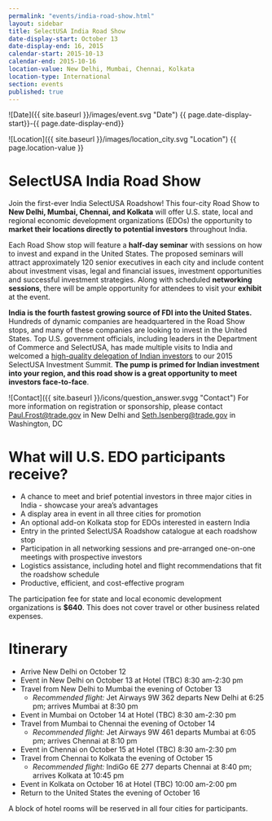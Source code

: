 ```yaml
---
permalink: "events/india-road-show.html"
layout: sidebar
title: SelectUSA India Road Show
date-display-start: October 13
date-display-end: 16, 2015
calendar-start: 2015-10-13
calendar-end: 2015-10-16
location-value: New Delhi, Mumbai, Chennai, Kolkata
location-type: International
section: events
published: true
---
```

![Date]({{ site.baseurl }}/images/event.svg "Date") {{ page.date-display-start}}-{{ page.date-display-end}}

![Location]({{ site.baseurl }}/images/location_city.svg "Location") {{ page.location-value }}

# SelectUSA India Road Show

Join the first-ever India SelectUSA Roadshow! This four-city Road Show to **New Delhi, Mumbai, Chennai, and Kolkata** will offer U.S. state, local and regional economic development organizations (EDOs) the opportunity to **market their locations directly to potential investors** throughout India.

Each Road Show stop will feature a **half-day seminar** with sessions on how to invest and expand in the United States. The proposed seminars will attract approximately 120 senior executives in each city and include content about investment visas, legal and financial issues, investment opportunities and successful investment strategies. Along with scheduled **networking sessions**, there will be ample opportunity for attendees to visit your **exhibit** at the event.

**India is the fourth fastest growing source of FDI into the United States.** Hundreds of dynamic companies are headquartered in the Road Show stops, and many of these companies are looking to invest in the United States. Top U.S. government officials, including leaders in the Department of Commerce and SelectUSA, has made multiple visits to India and welcomed a [high-quality delegation of Indian investors](https://www.flickr.com/photos/selectusa/17608354832/in/photolist-aF4ige-aF4igK-aF4igt-aF4igp-aF4igz-sPZqqG-a3cFbC) to our 2015 SelectUSA Investment Summit. **The pump is primed for Indian investment into your region, and this road show is a great opportunity to meet investors face-to-face**.

![Contact]({{ site.baseurl }}/icons/question_answer.svgg "Contact") For more information on registration or sponsorship, please contact [Paul.Frost@trade.gov](mailto:Paul.Frost@trade.gov) in New Delhi and [Seth.Isenberg@trade.gov](mailto:Seth.Isenberg@trade.gov) in Washington, DC

<!--# Get the Details: Webinar on June 30th

Join us on **June 30, 2015 at 12:30 pm EST** for a webinar on the SelectUSA India Road Show, hosted by the U.S. Commercial Service in India and SelectUSA.

![RSVP](https://google.github.io/material-design-icons/content/svg/design/ic_send_24px.svg "RSVP") To RSVP for the webinar and receive the call-in details, please email  [Seth.Isenberg@trade.gov](mailto:seth.isenberg@trade.gov?subject=RSVP%20for%20SelectUSA%20India%20Road%20Show%20Webinar)
-->

# What will U.S. EDO participants receive?

* A chance to meet and brief potential investors in three major cities in India - showcase your area’s advantages
* A display area in event in all three cities for promotion
* An optional add-on Kolkata stop for EDOs interested in eastern India
* Entry in the printed SelectUSA Roadshow catalogue at each roadshow stop
* Participation in all networking sessions and pre-arranged one-on-one meetings with prospective investors
* Logistics assistance, including hotel and flight recommendations that fit the roadshow schedule
* Productive, efficient, and cost-effective program

The participation fee for state and local economic development organizations is **$640**. This does not cover travel or other business related expenses.

# Itinerary

* Arrive New Delhi on October 12
* Event in New Delhi on October 13 at Hotel (TBC) 8:30 am-2:30 pm
* Travel from New Delhi to Mumbai the evening of October 13
  * *Recommended flight:* Jet Airways 9W 362 departs New Delhi at 6:25 pm; arrives Mumbai at 8:30 pm
* Event in Mumbai on October 14 at Hotel (TBC) 8:30 am-2:30 pm
* Travel from Mumbai to Chennai the evening of October 14
  * *Recommended flight:* Jet Airways 9W 461 departs Mumbai at 6:05 pm; arrives Chennai at 8:10 pm
* Event in Chennai on October 15 at Hotel (TBC) 8:30 am-2:30 pm
* Travel from Chennai to Kolkata the evening of October 15
  * *Recommended flight:* IndiGo 6E 277 departs Chennai at 8:40 pm; arrives Kolkata at 10:45 pm
* Event in Kolkata on October 16 at Hotel (TBC) 10:00 am-2:00 pm
* Return to the United States the evening of October 16

A block of hotel rooms will be reserved in all four cities for participants.
